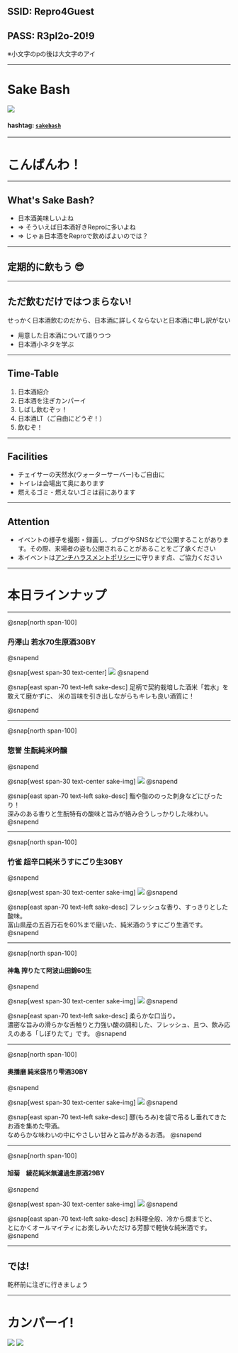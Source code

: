 
## SSID: Repro4Guest
## PASS: R3pI2o-20!9
※小文字のpの後は大文字のアイ

---

# Sake Bash

![](/assets/images/sake-bash/banner.png)

#### hashtag: [`sakebash`](https://twitter.com/hashtag/reprobash)

---

# こんばんわ！

---

## What's Sake Bash?

- 日本酒美味しいよね
- => そういえば日本酒好きReproに多いよね
- => じゃぁ日本酒をReproで飲めばよいのでは？

---

## 定期的に飲もう 😎

---

## ただ飲むだけではつまらない!

せっかく日本酒飲むのだから、日本酒に詳しくならないと日本酒に申し訳がない

- 用意した日本酒について語りつつ
- 日本酒小ネタを学ぶ

---

## Time-Table

1. 日本酒紹介
1. 日本酒を注ぎカンパーイ
1. しばし飲むぞッ！
1. 日本酒LT（ご自由にどうぞ！）
1. 飲むぞ！

---

## Facilities

- チェイサーの天然水(ウォーターサーバー)もご自由に
- トイレは会場出て奥にあります
- 燃えるゴミ・燃えないゴミは前にあります

---

## Attention

- イベントの様子を撮影・録画し、ブログやSNSなどで公開することがあります。その際、来場者の姿も公開されることがあることをご了承ください
- 本イベントは[アンチハラスメントポリシー](http://25.ruby.or.jp/coc.ja.html)に守ります点、ご協力ください

---

# 本日ラインナップ

---

@snap[north span-100]
### 丹澤山 若水70生原酒30BY
@snapend

@snap[west span-30 text-center]
![](/sake-bash/2019-06-27/1_kurosawa.png)
@snapend

@snap[east span-70 text-left sake-desc]
足柄で契約栽培した酒米「若水」を敢えて磨かずに、
米の旨味を引き出しながらもキレも良い酒質に！

@snapend

---

@snap[north span-100]
### 惣誉 生酛純米吟醸
@snapend

@snap[west span-30 text-center sake-img]
![](/sake-bash/2019-06-27/2_chochin.png)
@snapend

@snap[east span-70 text-left sake-desc]
鮨や脂ののった刺身などにぴったり！
<br>
深みのある香りと生酛特有の酸味と旨みが絡み合うしっかりした味わい。
@snapend

---

@snap[north span-100]
### 竹雀 超辛口純米うすにごり生30BY
@snapend

@snap[west span-30 text-center sake-img]
![](/sake-bash/2019-06-27/3_natsuyago.png)
@snapend

@snap[east span-70 text-left sake-desc]
フレッシュな香り、すっきりとした酸味。
<br>
富山県産の五百万石を60%まで磨いた、純米酒のうすにごり生酒です。
@snapend

---

@snap[north span-100]
#### 神亀 搾りたて阿波山田錦60生
@snapend

@snap[west span-30 text-center sake-img]
![](/sake-bash/2019-06-27/4_jyujiasahi.png)
@snapend

@snap[east span-70 text-left sake-desc]
柔らかな口当り。
<br>
濃密な旨みの滑らかな舌触りと力強い酸の調和した、フレッシュ、且つ、飲み応えのある「しぼりたて」です。
@snapend

---

@snap[north span-100]
#### 奥播磨 純米袋吊り雫酒30BY
@snapend

@snap[west span-30 text-center sake-img]
![](/sake-bash/2019-06-27/5_ouroku.png)
@snapend

@snap[east span-70 text-left sake-desc]
醪(もろみ)を袋で吊るし垂れてきたお酒を集めた雫酒。
<br>
なめらかな味わいの中にやさしい甘みと旨みがあるお酒。
@snapend

---

@snap[north span-100]
#### 旭菊　綾花純米無濾過生原酒29BY
@snapend

@snap[west span-30 text-center sake-img]
![](/sake-bash/2019-06-27/6_matsumoto.png)
@snapend

@snap[east span-70 text-left sake-desc]
お料理全般、冷から燗までと、
<br>
とにかくオールマイティにお楽しみいただける芳醇で軽快な純米酒です。
@snapend

---

## では!

乾杯前に注ぎに行きましょう

---

# カンパーイ!
![](/assets/images/sake-bash/ochoko.png)
![](/assets/images/sake-bash/ochoko.png)
